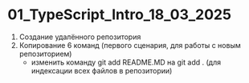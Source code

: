 # 01_TypeScript_Intro_18_03_2025

1. Создание удалённого репозитория
2. Копирование 6 команд (первого сценария, для работы с новым репозиторием)
    - изменить команду git add README.MD на git add . (для индексации всех файлов в репозитории)